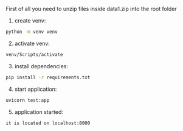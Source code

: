First of all you need to unzip files inside data1.zip into the root folder

1. create venv:
```sh
python -m venv venv
```
2. activate venv:
```sh
venv/Scripts/activate
```
3. install dependencies:
```sh
pip install -r requirements.txt
```
4. start application:
```sh
uvicorn test:app
```
5. application started:
```
it is located on localhost:8000
```